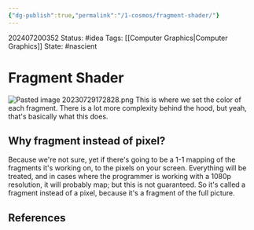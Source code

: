 ```yaml
---
{"dg-publish":true,"permalink":"/1-cosmos/fragment-shader/"}
---
```


202407200352
Status: #idea
Tags: [[Computer Graphics\|Computer Graphics]]
State: #nascient
# Fragment Shader

![Pasted image 20230729172828.png](/img/user/The%20Vault/Media/Pasted%20image%2020230729172828.png)
This is where we set the color of each fragment.
There is a lot more complexity behind the hood, but yeah, that's basically what this does.

## Why fragment instead of pixel?
Because we're not sure, yet if there's going to be a 1-1 mapping of the fragments it's working on, to the pixels on your screen. Everything will be treated, and in cases where the programmer is working with a 1080p resolution, it will probably map; but this is not guaranteed. So it's called a fragment instead of a pixel, because it's a fragment of the full picture.


## References
